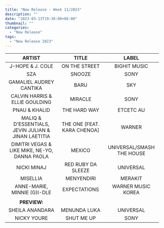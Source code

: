 ```yaml
---
title: "New Release - Week 11/2023"
description: ""
date: "2023-03-13T19:30:00+08:00"
thumbnail: ""
categories:
  - "New Release"
tags:
  - "New Release 2023"
---
```

<!--more-->
|ARTIST|TITLE|LABEL|
|:----:|:----:|:----:|
|J-HOPE & J. COLE|ON THE STREET|BIGHIT MUSIC|
|SZA|SNOOZE|SONY|
|GAMALIEL AUDREY CANTIKA|BARU|SKY|
|CALVIN HARRIS & ELLIE GOULDING|MIRACLE|SONY|
|PNAU & KHALID|THE HARD WAY|ETCETC AU|
|MALIQ & D'ESSENTIALS, JEVIN JULIAN & JINAN LAETITIA|THE ONE [FEAT. KARA CHENOA]|WARNER|
|DIMITRI VEGAS & LIKE MIKE, NE-YO, DANNA PAOLA|MEXICO|UNIVERSAL/SMASH THE HOUSE|
|NICKI MINAJ|RED RUBY DA SLEEZE|UNIVERSAL|
|MISELLIA|MENYENDIRI|MERAKIT|
|ANNE-MARIE, MINNIE (G)I-DLE|EXPECTATIONS|WARNER MUSIC KOREA|
| | | |
|**PREVIEW:**| | |
|SHEILA ANANDARA|MENUNDA LUKA|UNIVERSAL|
|NICKY YOURE|SHUT ME UP|SONY|